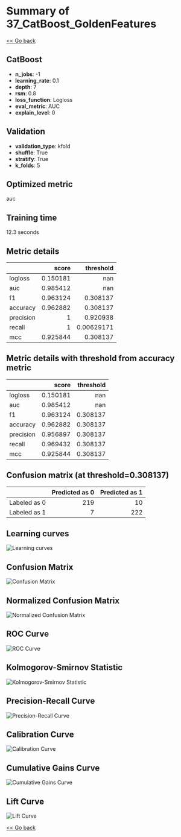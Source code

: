 # Summary of 37_CatBoost_GoldenFeatures

[<< Go back](../README.md)


## CatBoost
- **n_jobs**: -1
- **learning_rate**: 0.1
- **depth**: 7
- **rsm**: 0.8
- **loss_function**: Logloss
- **eval_metric**: AUC
- **explain_level**: 0

## Validation
 - **validation_type**: kfold
 - **shuffle**: True
 - **stratify**: True
 - **k_folds**: 5

## Optimized metric
auc

## Training time

12.3 seconds

## Metric details
|           |    score |    threshold |
|:----------|---------:|-------------:|
| logloss   | 0.150181 | nan          |
| auc       | 0.985412 | nan          |
| f1        | 0.963124 |   0.308137   |
| accuracy  | 0.962882 |   0.308137   |
| precision | 1        |   0.920938   |
| recall    | 1        |   0.00629171 |
| mcc       | 0.925844 |   0.308137   |


## Metric details with threshold from accuracy metric
|           |    score |   threshold |
|:----------|---------:|------------:|
| logloss   | 0.150181 |  nan        |
| auc       | 0.985412 |  nan        |
| f1        | 0.963124 |    0.308137 |
| accuracy  | 0.962882 |    0.308137 |
| precision | 0.956897 |    0.308137 |
| recall    | 0.969432 |    0.308137 |
| mcc       | 0.925844 |    0.308137 |


## Confusion matrix (at threshold=0.308137)
|              |   Predicted as 0 |   Predicted as 1 |
|:-------------|-----------------:|-----------------:|
| Labeled as 0 |              219 |               10 |
| Labeled as 1 |                7 |              222 |

## Learning curves
![Learning curves](learning_curves.png)
## Confusion Matrix

![Confusion Matrix](confusion_matrix.png)


## Normalized Confusion Matrix

![Normalized Confusion Matrix](confusion_matrix_normalized.png)


## ROC Curve

![ROC Curve](roc_curve.png)


## Kolmogorov-Smirnov Statistic

![Kolmogorov-Smirnov Statistic](ks_statistic.png)


## Precision-Recall Curve

![Precision-Recall Curve](precision_recall_curve.png)


## Calibration Curve

![Calibration Curve](calibration_curve_curve.png)


## Cumulative Gains Curve

![Cumulative Gains Curve](cumulative_gains_curve.png)


## Lift Curve

![Lift Curve](lift_curve.png)



[<< Go back](../README.md)
